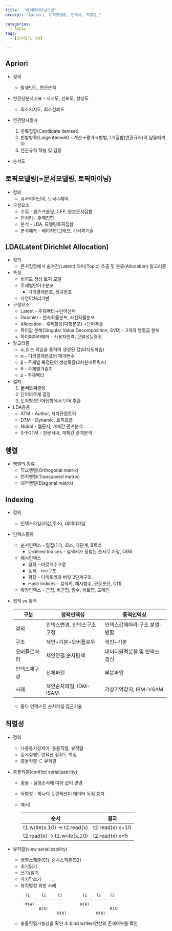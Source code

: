 ```yaml
---
title:  "데이터마이닝기법"
excerpt: "Apriori, 토픽모델링, 인덱식, 직렬성,"

categories:
  - 66Day
tags:
  - [공부일기, DB]

---
```


## Apriori
- 정의
	- 발생빈도, 연관분석

- 연관성분석지표 - 지지도, 신뢰도, 향상도
	- 최소지지도, 최소신뢰도
	
- 연관탐사절차
	1. 항목집합(Candidate itemset)  
	2. 빈발항목(Large itemset) - 계산→평가→방법, 1개집합(연관규칙)이 남을때까지
	3. 연관규칙 적용 및 검증
	
- 순서도

## 토픽모델링(=문서모델링, 토픽마이닝)
- 정의
	- 유사의미단어, 토픽주제어
- 구성요소
	- 수집 - 웹스크롤링, CEP, 원본문서집합
	- 전처리 - 주제집합
	- 분석 - LDA, 모델링토픽집합
	- 분석예측 - 베이지안그래프, 가시화기술
	
## LDA(Latent Dirichlet Allocation)
- 정의
	- 문서집합에서 숨겨진(Latent) 의미(Topic) 추출 및 분류(Allocation) 알고리즘
- 특징
	- 비지도 생성 토픽 모델
	- 주제별단어수분포
		- 디리클레분포, 정규분포
	- 자연어처리기반
- 구성요소
	- Latent - 주제벡터→단어선택
	- Dirichlet - 연속확률분포, 사전확률분포
	- Allocation - 주제할당(다항분포)→단어추출
	- 특이값 분해(Singular Value Decomposition, SVD) - 3개의 행렬곱 분해
	- 하이퍼파라메터 - 사용자입력, 모델성능결정
- 알고리즘
	- α, β 는 학습을 통하여 생성된 값(비지도학습)
	- α - 디리클레분포의 매개변수
	- β - 주제별 특정단어 생성확률(2차원매트릭스)
	- θ - 주제별가중치
	- z - 주제벡터 
- 절차
	1. **문서토픽**결정
	2. 단어의주제 결정
	3. 토픽형성단어집합에서 단어 추출
- LDA응용
	- ATM - Author, 저자관점토픽
	- DTM - Dynamic, 토픽흐름
	- Nubbi - 웹문서, 개체간 관계분석
	- S-EGTM - 한문서내, 개체간 관계분석

## 행렬
- 행렬의 종류
	- 직교행렬(Orthogonal matrix) 
	- 전치행렬(Transposed matrix)
	- 대각행렬(Diagonal matrix)
	
	
## Indexing
- 정의	
	- 인덱스파일(키값,주소), 데이터파일
	
- 인덱스종류
	- 순서인덱스 - 밀집(1:1), 희소, 다단계, B트리
		- Ordered Indices - 검색키가 정렬된 순서로 저장, O(N)
	- 해시인덱스 
		- 정적 - 버킷개수고정
		- 동적 - trie구조
		- 확장 - 디렉토리와 버킷 2단계구조
		- Hash Indices - 검색키, 해시함수, 균등분산, O(1)
	- 확장인덱스 - 군집, 비군집, 함수, 비트맵, 도메인
	
- 정적 vs 동적 		
	
	|구분|정적인덱싱|동적인덱싱|
	|---|---|---|
	|정의|인덱스변경, 인덱스구조고정|인덱스값에따라 구조 분열·병합|
	|구조|색인+기본+오버플로우|색인+기본|
	|오버플로처리|체인연결,순차탐색|데이터블럭분할 및 인덱스 갱신|
	|인덱스재구성|전체파일|부분파일|
	|사례|색인순차파일, IDM-ISAM|가상기억장치, IBM-VSAM|
	- 둘다 인덱스된 순차파일 접근기술
	
## 직렬성
- 정의
	- 다중동시성제어, 충돌직렬, 뷰직렬
	- 동시실행트랜잭션 정확도 측정
	- 충돌직렬 ⊂ 뷰직렬

- 충돌직렬(conflict serializability)
	- 충돌 - 실행순서에 따라 값이 변경			
	- 직렬성 -  하나의 트랜잭션이 데이터 독점 효과
	- 예시)
		
		|순서|결과|
		|---|---|
		|t1.write(x,10) → t2.read(x)| t2.read(x) x=10|
		|t2.read(x) → t1.write(x,10)| t2.read(x) x=5|
	
- 뷰직렬(view serializability)
	- 병렬스케쥴(S1), 순차스케쥴(S2)
	- 초기읽기
	- 쓰기/읽기
	- 마지막쓰기
	- 뷰직렬성 위반 사례
		```
		  T1     T2     T3         T1    T2    T3                   
		-------------------       ----------------
		  W(A)                    W(A)       
				W(A)                           R(A)
						R(A)             W(A)
		```
	- 충돌직렬가능성을 확인 후 bind write()연산의 존재여부를 확인




























